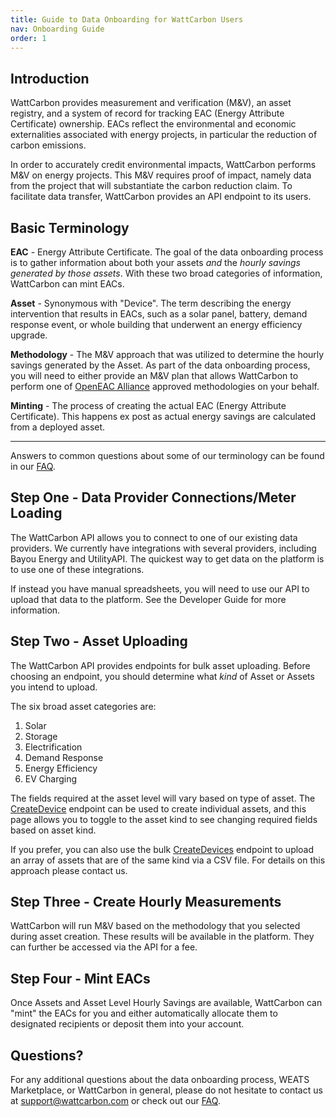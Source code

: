 ```yaml
---
title: Guide to Data Onboarding for WattCarbon Users
nav: Onboarding Guide
order: 1
---
```


## Introduction

WattCarbon provides measurement and verification (M\&V), an asset registry, and a system of record for tracking EAC (Energy Attribute Certificate) ownership. EACs reflect the environmental and economic externalities associated with energy projects, in particular the reduction of carbon emissions. 

In order to accurately credit environmental impacts, WattCarbon performs M\&V on energy projects. This M\&V requires proof of impact, namely data from the project that will substantiate the carbon reduction claim. To facilitate data transfer, WattCarbon provides an API endpoint to its users. 

## Basic Terminology

**EAC** - Energy Attribute Certificate. The goal of the data onboarding process is to gather information about both your assets _and_ the _hourly savings generated by those assets_. With these two broad categories of information, WattCarbon can mint EACs.

**Asset** - Synonymous with "Device". The term describing the energy intervention that results in EACs, such as a solar panel, battery, demand response event, or whole building that underwent an energy efficiency upgrade.

**Methodology** - The M\&V approach that was utilized to determine the hourly savings generated by the Asset. As part of the data onboarding process, you will need to either provide an M\&V plan that allows WattCarbon to perform one of [OpenEAC Alliance](https://www.openeac.org/) approved methodologies on your behalf.

**Minting** - The process of creating the actual EAC (Energy Attribute Certificate). This happens ex post as actual energy savings are calculated from a deployed asset.

---

Answers to common questions about some of our terminology can be found in our [FAQ](https://wattcarbon.com/faq).

## Step One - Data Provider Connections/Meter Loading

The WattCarbon API allows you to connect to one of our existing data providers. We currently have integrations with several providers, including Bayou Energy and UtilityAPI. The quickest way to get data on the platform is to use one of these integrations.

If instead you have manual spreadsheets, you will need to use our API to upload that data to the platform. See the Developer Guide for more information.

## Step Two - Asset Uploading

The WattCarbon API provides endpoints for bulk asset uploading. Before choosing an endpoint, you should determine what _kind_ of Asset or Assets you intend to upload.

The six broad asset categories are:

1. Solar
2. Storage
3. Electrification
4. Demand Response
5. Energy Efficiency
6. EV Charging

The fields required at the asset level will vary based on type of asset. The [CreateDevice](https://api.wattcarbon.com/#tag/Assets/operation/create_device_devices_post) endpoint can be used to create individual assets, and this page allows you to toggle to the asset kind to see changing required fields based on asset kind.

If you prefer, you can also use the bulk [CreateDevices](https://api.wattcarbon.com/#tag/Assets/operation/create_devices_devices_csv_post) endpoint to upload an array of assets that are of the same kind via a CSV file. For details on this approach please contact us.

## Step Three - Create Hourly Measurements

WattCarbon will run M&V based on the methodology that you selected during asset creation. These results will be available in the platform. They can further be accessed via the API for a fee.

## Step Four - Mint EACs

Once Assets and Asset Level Hourly Savings are available, WattCarbon can "mint" the EACs for you and either automatically allocate them to designated recipients or deposit them into your account.

## Questions?

For any additional questions about the data onboarding process, WEATS Marketplace, or WattCarbon in general, please do not hesitate to contact us at <support@wattcarbon.com> or check out our [FAQ](https://wattcarbon.com/faq).

